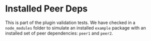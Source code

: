 # Installed Peer Deps

This is part of the plugin validation tests. We have checked in a `node_modules` folder to simulate an installed `example` package with an installed set of peer dependencies: `peer1` and `peer2`.

